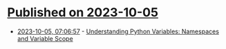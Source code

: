 # [Published on 2023-10-05](index.md)

* [2023-10-05, 07:06:57](https://lobste.rs/s/vokylu/understanding_python_variables) - [Understanding Python Variables: Namespaces and Variable Scope](https://muhammadraza.me/2023/Python-Namespace/)
